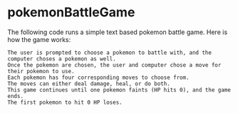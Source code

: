 # pokemonBattleGame

The following code runs a simple text based pokemon battle game. Here is how the game works:

    The user is prompted to choose a pokemon to battle with, and the computer choses a pokemon as well.
    Once the pokemon are chosen, the user and computer chose a move for their pokemon to use.
    Each pokemon has four corresponding moves to choose from.
    The moves can either deal damage, heal, or do both.
    This game continues until one pokemon faints (HP hits 0), and the game ends. 
    The first pokemon to hit 0 HP loses. 

